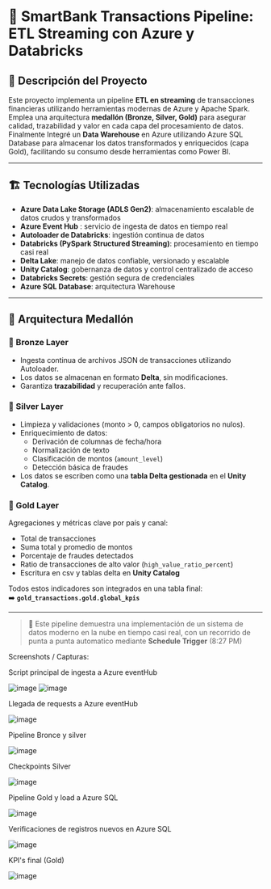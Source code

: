 # 🔷 SmartBank Transactions Pipeline: ETL Streaming con Azure y Databricks

## 🧾 Descripción del Proyecto

Este proyecto implementa un pipeline **ETL en streaming** de transacciones financieras utilizando herramientas modernas de Azure y Apache Spark.  
Emplea una arquitectura **medallón (Bronze, Silver, Gold)** para asegurar calidad, trazabilidad y valor en cada capa del procesamiento de datos.
Finalmente Integré un **Data Warehouse** en Azure utilizando Azure SQL Database para almacenar los datos transformados y enriquecidos (capa Gold), facilitando su consumo desde herramientas como Power BI.


---

## 🏗️ Tecnologías Utilizadas

- **Azure Data Lake Storage (ADLS Gen2)**: almacenamiento escalable de datos crudos y transformados  
- **Azure Event Hub** : servicio de ingesta de datos en tiempo real 
- **Autoloader de Databricks**: ingestión continua de datos  
- **Databricks (PySpark Structured Streaming)**: procesamiento en tiempo casi real  
- **Delta Lake**: manejo de datos confiable, versionado y escalable  
- **Unity Catalog**: gobernanza de datos y control centralizado de acceso  
- **Databricks Secrets**: gestión segura de credenciales
- **Azure SQL Database**: arquitectura Warehouse

---

## 🧱 Arquitectura Medallón

### 🔹 Bronze Layer
- Ingesta continua de archivos JSON de transacciones utilizando Autoloader.
- Los datos se almacenan en formato **Delta**, sin modificaciones.
- Garantiza **trazabilidad** y recuperación ante fallos.

### 🔸 Silver Layer
- Limpieza y validaciones (monto > 0, campos obligatorios no nulos).
- Enriquecimiento de datos:
  - Derivación de columnas de fecha/hora
  - Normalización de texto
  - Clasificación de montos (`amount_level`)
  - Detección básica de fraudes
- Los datos se escriben como una **tabla Delta gestionada** en el **Unity Catalog**.

### 🏅 Gold Layer
Agregaciones y métricas clave por país y canal:
- Total de transacciones
- Suma total y promedio de montos
- Porcentaje de fraudes detectados
- Ratio de transacciones de alto valor (`high_value_ratio_percent`)
- Escritura en csv y  tablas delta en **Unity Catalog**

Todos estos indicadores son integrados en una tabla final:  
➡️ **`gold_transactions.gold.global_kpis`**

---

> 💼 Este pipeline demuestra una implementación de un sistema de datos moderno en la nube en tiempo casi real, con un recorrido de punta a punta automatico mediante **Schedule Trigger** (8:27 PM)



Screenshots / Capturas:

Script principal de ingesta a Azure eventHub


![image](https://github.com/user-attachments/assets/8fafbfb2-5651-4cfe-af52-0a2b41a16c97)
![image](https://github.com/user-attachments/assets/1d2cb5c2-5e24-4c32-bbd1-0b6d1a86cbe3)

Llegada de requests a Azure eventHub


![image](https://github.com/user-attachments/assets/6a528f67-db69-455b-b50a-30e464fcbf3a)

Pipeline Bronce y silver


![image](https://github.com/user-attachments/assets/f8e6390c-f97d-4b69-a976-1f5fc9c9e60d)

Checkpoints Silver


![image](https://github.com/user-attachments/assets/145f98a5-fd51-4b42-9758-e3aa38f15307)


Pipeline Gold y load a Azure SQL


![image](https://github.com/user-attachments/assets/9efddc03-6171-4edb-bfeb-3e5c363d15b7)

Verificaciones de registros nuevos en Azure SQL


![image](https://github.com/user-attachments/assets/bce2ae4a-9ef1-4979-b340-4632ce9b6848)

KPI's final (Gold)


![image](https://github.com/user-attachments/assets/c4dab88a-9d63-473f-b370-021496bff602)

